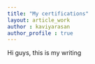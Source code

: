 ```yaml
---
title: "My certifications"
layout: article_work
author : kaviyarasan
author_profile : true
---
```


Hi guys, this is my writing 